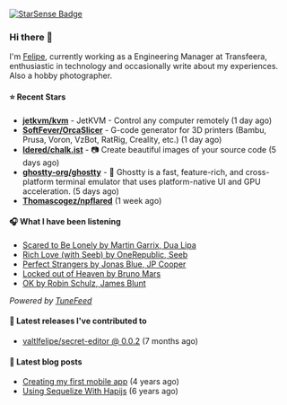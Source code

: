 <a href="https://starsense.app/developer-types" target="_blank"><img src="https://starsense.app/api/badge/?user=valtlfelipe" alt="StarSense Badge"></a>

### Hi there 👋

I'm [Felipe](https://felipevm.com), currently working as a Engineering Manager at Transfeera, enthusiastic in technology and occasionally write about my experiences. Also a hobby photographer.

#### ⭐ Recent Stars
- **[jetkvm/kvm](https://github.com/jetkvm/kvm)** - JetKVM - Control any computer remotely (1 day ago)
- **[SoftFever/OrcaSlicer](https://github.com/SoftFever/OrcaSlicer)** - G-code generator for 3D printers (Bambu, Prusa, Voron, VzBot, RatRig, Creality, etc.) (1 day ago)
- **[Idered/chalk.ist](https://github.com/Idered/chalk.ist)** - 📷 Create beautiful images of your source code (5 days ago)
- **[ghostty-org/ghostty](https://github.com/ghostty-org/ghostty)** - 👻 Ghostty is a fast, feature-rich, and cross-platform terminal emulator that uses platform-native UI and GPU acceleration. (5 days ago)
- **[Thomascogez/npflared](https://github.com/Thomascogez/npflared)** (1 week ago)

#### 🎧 What I have been listening
- [Scared to Be Lonely by Martin Garrix, Dua Lipa](https://open.spotify.com/track/3ebXMykcMXOcLeJ9xZ17XH)
- [Rich Love (with Seeb) by OneRepublic, Seeb](https://open.spotify.com/track/7dOeiXeTSfA1ixaYmQcWu7)
- [Perfect Strangers by Jonas Blue, JP Cooper](https://open.spotify.com/track/3P3pw6C19j31Rnzgo3JG7o)
- [Locked out of Heaven by Bruno Mars](https://open.spotify.com/track/3w3y8KPTfNeOKPiqUTakBh)
- [OK by Robin Schulz, James Blunt](https://open.spotify.com/track/3bWAqKDWg6u1davspr5IkS)

_Powered by [TuneFeed](https://tunefeed.app?ref=valtlfelipe-gh-profile)_ 

#### 🚀 Latest releases I've contributed to


- [valtlfelipe/secret-editor @ 0.0.2](https://github.com/valtlfelipe/secret-editor/releases/tag/0.0.2) (7 months ago)

#### 📄 Latest blog posts
- [Creating my first mobile app](https://felipevm.com/posts/creating-my-first-mobile-app/) (4 years ago)
- [Using Sequelize With Hapijs](https://felipevm.com/posts/using-sequelize-with-hapijs/) (6 years ago)
